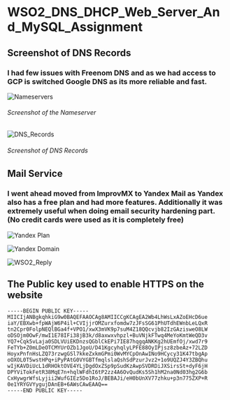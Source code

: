 # WSO2_DNS_DHCP_Web_Server_And_MySQL_Assignment

## Screenshot of DNS Records 

### I had few issues with Freenom DNS and as we had access to GCP is switched Google DNS as its more reliable and fast.

![Nameservers](https://user-images.githubusercontent.com/75664650/128033123-4c31f807-a8f6-4081-8b2d-8f225115f818.png)
###### Screenshot of the Nameserver

![DNS_Records](https://user-images.githubusercontent.com/75664650/128033178-2a579437-76b6-4595-af6f-7bf815f21af2.png)
###### Screenshot of DNS Records

## Mail Service

### I went ahead moved from ImprovMX to Yandex Mail as Yandex also has a free plan and had more features. Additionally it was extremely useful when doing email security hardening part. (No credit cards were used as it is completely free)

![Yandex Plan](https://user-images.githubusercontent.com/75664650/128034372-d3372481-b7dc-47a3-9392-186cf31b259a.png)

![Yandex Domain](https://user-images.githubusercontent.com/75664650/128034396-80ebf847-4fa8-4b06-a65c-a0da2f790ce6.png)

![WSO2_Reply](https://user-images.githubusercontent.com/75664650/128034800-e9de875d-8982-4653-ae3d-4f4c6d5b57d2.png)

## The Public key used to enable HTTPS on the website

```
-----BEGIN PUBLIC KEY-----
MIICIjANBgkqhkiG9w0BAQEFAAOCAg8AMIICCgKCAgEA2Wb4LhWsLxAZoEHcD6ue
iaY/EBXwb+fpWAjW6P4il+CVIjjrOMZurxfomdw7zJFsSG61PhUTdhEWnbLeLQxR
tn2Cpr0FolpNEQlBGa4f+VPO1/xwX3mVK9p7suM4Z18QQcvjb82IzGAzisweO8LW
oDSOjm0OwF/mwI1E78IFi38jB3k/d8axwxvhpzl+BuVNjkFTwq4MeYoKmtWeQD3v
YQ7+Cqk5vLaja0SDLVUiEKDnzsQGblCkEPi7IE87hqgqANKKg2hUEmfOj/xwd7r9
FeTYb+Z0mLDeOTCMYUrOZb1JgoU/D41KgcyhqlyLPFE88OyIPjsz8zbeAz+72LZD
HoyxPnfnHsLZQ73rzwgGSl7kkeZxkmGPmi0WvMYCpOnAwINo9HCycy31K47tbgAp
oOXOL0T5wstHPq+iPyPAtG0VYGBTfmqlslaQshSdPzurJvz2+1o9UQZJ4Y3ZBQhu
wIjKAVDiUcL1dRHOktOVE4YLjDgdOxZSp9pSudKzAwpSVDRDiJXSirsSt+dyF6jH
DPYViTokFetR38MqE7n+hqlWFdhI6tP2zz4A6OvQudKs5Sh1hM2na0Nd03hg2G6b
CxHywgrWfsLyjii2WufGIEz5Do1RoJ/BEBAJi/eH0bUnXV77zhku+p3n775ZXP+R
0e1YRYGVYygujDAnEB+6AWsCAwEAAQ==
-----END PUBLIC KEY-----
```
